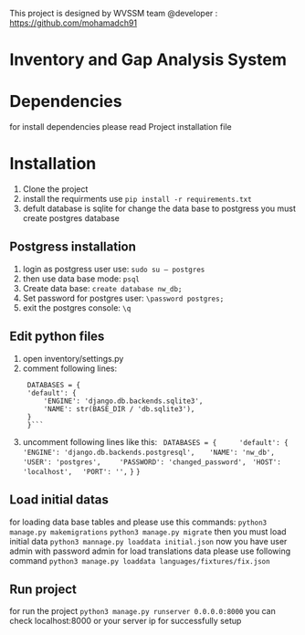 

This project is designed by WVSSM team 
@developer : https://github.com/mohamadch91

# Inventory and Gap Analysis System
# Dependencies
for install dependencies please read Project installation file



# Installation
1. Clone the project
2. install the requirments use 
    `pip install -r requirements.txt`
3. defult database is sqlite
    for change the data base to postgress you must create postgres database
## Postgress installation

1. login as postgress user use: 
    `sudo su — postgres`
2. then use data base mode:
    `psql`
3. Create data base:
    `create database nw_db;`
4. Set password for postgres user:
    `\password postgres;`
5. exit the postgres console:
    `\q`
## Edit python files
1. open inventory/settings.py
2. comment following lines:
    ```
     DATABASES = {
     'default': {
         'ENGINE': 'django.db.backends.sqlite3',
         'NAME': str(BASE_DIR / 'db.sqlite3'),
     }
     }```
3. uncomment following lines like this:
       ` DATABASES = {`
    `     'default': {`
    ` 'ENGINE': 'django.db.backends.postgresql',`
     `   'NAME': 'nw_db',`
       ` 'USER': 'postgres',`
    `    'PASSWORD': 'changed_password',`
       ` 'HOST': 'localhost',`
      `  'PORT': '',`
`}`
`}`
##  Load initial datas
 for loading data base tables and please use this commands:
    `python3 manage.py makemigrations`
    `python3 manage.py migrate`
then you must load initial data
    `python3 mannage.py loaddata initial.json`
now you have user admin with password admin
for load translations data please use following command
    `python3 manage.py loaddata languages/fixtures/fix.json`
    
## Run project
for run the project 
    `python3 manage.py runserver 0.0.0.0:8000`
you can check localhost:8000 or your server ip for successfully setup 
